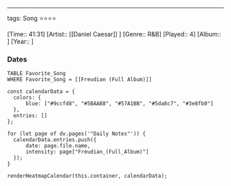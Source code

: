 ---
tags: Song ⭐⭐⭐⭐ 

[Time:: 41:31]
[Artist:: [[Daniel Caesar]] ]
[Genre:: R&B]
[Played:: 4]
[Album:: ]
[Year:: ]
### Dates
````dataview
TABLE Favorite_Song
WHERE Favorite_Song = [[Freudian (Full Album)]]
````
  ```dataviewjs
const calendarData = { 
	colors: { 
		blue: ["#9ccfd8", "#5BAAB8", "#57A1BB", "#5da8c7", "#3e8fb0"] 
	}, 
	entries: [] 
}; 

for (let page of dv.pages('"Daily Notes"')) { 
	calendarData.entries.push({ 
		date: page.file.name, 
		intensity: page["Freudian_(Full_Album)"]
	}); 
} 

renderHeatmapCalendar(this.container, calendarData);
```

